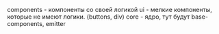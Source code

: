 components - компоненты со своей логикой
ui - мелкие компоненты, которые не имеют логики. (buttons, div)
core - ядро, тут будут base-components, emitter